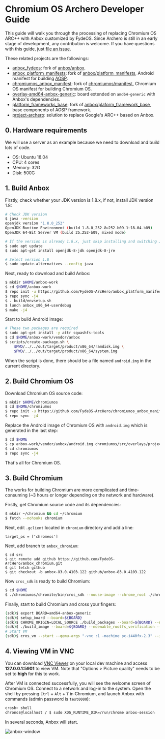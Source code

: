# Chromium OS Archero Developer Guide

This guide will walk you through the processing of replacing Chromium OS ARC++ with Anbox customized by FydeOS. Since Archero is still in an early stage of development, any contribution is welcome. If you have questions with this guide, just [file an issue](https://github.com/FydeOS-ArcHero/chromium_os-archero-developer-guide/issues/new).

These related projects are the followings:

- [anbox_fydeos](https://github.com/FydeOS-ArcHero/anbox_fydeos): fork of [anbox/anbox](https://github.com/anbox/anbox).
- [anbox_platform_manifests](https://github.com/FydeOS-ArcHero/anbox_platform_manifests): fork of [anbox/platform_manifests](https://github.com/anbox/platform_manifests), Android manifest for building [AOSP](https://source.android.com/).
- [chromiumos_anbox_manifest](https://github.com/FydeOS-ArcHero/chromiumos_anbox_manifest): fork of [chromiumos/manifest](https://chromium.googlesource.com/chromiumos/manifest/), Chromium OS manifest for building Chromium OS.
- [overlay-amd64-anbox-generic](https://github.com/FydeOS-ArcHero/overlay-amd64-anbox-generic): board extended on `amd64-generic` with Anbox's dependencies.
- [platform_frameworks_base](https://github.com/FydeOS-ArcHero/platform_frameworks_base): fork of [anbox/plaform_framework_base](https://github.com/FydeOS-ArcHero/platform_frameworks_base), base components of AOSP framework.
- [project-archero](https://github.com/FydeOS-ArcHero/project-archero): solution to replace Google's ARC++ based on Anbox.

## 0. Hardware requirements

We will use a server as an example because we need to download and build lots of code.

- OS: Ubuntu 18.04
- CPU: 4 cores
- Memory: 32G
- Disk: 500G

## 1. Build Anbox

Firstly, check whether your JDK version is 1.8.x, if not, install JDK version 1.8:

```bash
# Check JDK version
$ java -version
openjdk version "1.8.0_252"
OpenJDK Runtime Environment (build 1.8.0_252-8u252-b09-1~18.04-b09)
OpenJDK 64-Bit Server VM (build 25.252-b09, mixed mode)

# If the version is already 1.8.x, just skip installing and switching JDK
$ sudo apt update
$ sudo apt-get install openjdk-8-jdk openjdk-8-jre

# Select version 1.8
$ sudo update-alternatives --config java
```

Next, ready to download and build Anbox:

```bash
$ mkdir $HOME/anbox-work
$ cd $HOME/anbox-work
$ repo init -u https://github.com/FydeOS-ArcHero/anbox_platform_manifests.git -b anbox
$ repo sync -j4
$ . build/envsetup.sh
$ lunch anbox_x86_64-userdebug
$ make -j4
```

Start to build Android image:

```bash
# These two packages are required
$ sudo apt-get install -y attr squashfs-tools
$ cd $HOME/anbox-work/vendor/anbox
$ scripts/create-package.sh \
    $PWD/../../out/target/product/x86_64/ramdisk.img \
    $PWD/../../out/target/product/x86_64/system.img
```

When the script is done, there should be a file named `android.img` in the current directory.

## 2. Build Chromium OS

Download Chromium OS source code:

```bash
$ mkdir $HOME/chromiumos
$ cd $HOME/chromiumos
$ repo init -u https://github.com/FydeOS-ArcHero/chromiumos_anbox_manifest.git --repo-url https://chromium.googlesource.com/external/repo.git -b release-R83-13020.B
$ repo sync -j4
```

Replace the Android image of Chromium OS with `android.img` which is generated in the last step:

```bash
$ cd $HOME
$ cp anbox-work/vendor/anbox/android.img chromiumos/src/overlays/project-archero/app-emulation/anbox/files/android_amd64.img
$ cd chromiumos
$ repo sync -j4
```

That's all for Chromium OS.

## 3. Build Chromium

The works for building Chromium are more complicated and time-consuming (~3 hours or longer depending on the network and hardware).

Firstly, get Chromium source code and its dependencies:

```bash
$ mkdir ~/chromium && cd ~/chromium
$ fetch --nohooks chromium
```

Next, edit `.gclient` located in `chromium` directory and add a line:

```
target_os = ['chromeos']
```

Next, add branch to `anbox_chromium`:

```
$ cd src
$ git remote add github https://github.com/FydeOS-ArcHero/anbox_chromium.git
$ git fetch github
$ git checkout -b anbox-83.0.4103.122 github/anbox-83.0.4103.122
```

Now `cros_sdk` is ready to build Chromium:

```bash
$ cd $HOME
$ ./chromiumos/chromite/bin/cros_sdk --nouse-image --chrome_root ./chromium
```

Finally, start to build Chromium and cross your fingers:

```bash
(sdk)$ export BOARD=amd64-anbox-generic
(sdk)$ setup_board --board=${BOARD}
(sdk)$ CHROME_ORIGIN=LOCAL_SOURCE ./build_packages --board=${BOARD} --nowithautotest
(sdk)$ ./build_image --board=${BOARD} --noenable_rootfs_verification --adjust_part="STATE:+4G" test
# Start VM
(sdk)$ cros_vm --start --qemu-args "-vnc :1 -machine pc-i440fx-2.3" --image-path /mnt/host/source/src/build/images/amd64-anbox-generic/latest/chromiumos_test_image.bin
```

## 4. Viewing VM in VNC

You can download [VNC Viewer](https://www.realvnc.com/en/connect/download/viewer/) on your local dev machine and access **127.0.0.1:5901** to view VM. Note that "Options > Picture quality" needs to be set to **high** for this to work.

After VM is connected successfully, you will see the welcome screen of Chromium OS. Connect to a network and log-in to the system. Open the shell by pressing `Ctrl` + `Alt` + `T` in Chromium, and launch Anbox with commands (admin password is `test0000`):

```bash
crosh> shell
chronos@localhost / $ sudo XDG_RUNTIME_DIR=/run/chrome anbox-session
```

In several seconds, Anbox will start.

![anbox-window](https://raw.githubusercontent.com/FydeOS/chromium_os-archero-developer-guide/master/screenshots/anbox-window.png)
